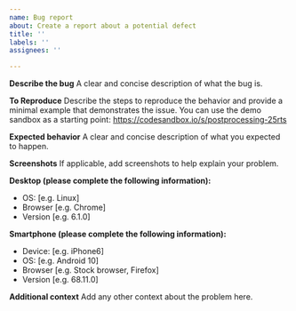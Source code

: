 ```yaml
---
name: Bug report
about: Create a report about a potential defect
title: ''
labels: ''
assignees: ''

---
```


**Describe the bug**
A clear and concise description of what the bug is.

**To Reproduce**
Describe the steps to reproduce the behavior and provide a minimal example that demonstrates the issue. You can use the demo sandbox as a starting point: https://codesandbox.io/s/postprocessing-25rts


**Expected behavior**
A clear and concise description of what you expected to happen.

**Screenshots**
If applicable, add screenshots to help explain your problem.

**Desktop (please complete the following information):**
 - OS: [e.g. Linux]
 - Browser [e.g. Chrome]
 - Version [e.g. 6.1.0]

**Smartphone (please complete the following information):**
 - Device: [e.g. iPhone6]
 - OS: [e.g. Android 10]
 - Browser [e.g. Stock browser, Firefox]
 - Version [e.g. 68.11.0]

**Additional context**
Add any other context about the problem here.
